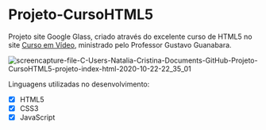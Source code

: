 # Projeto-CursoHTML5
 Projeto site Google Glass, criado através do excelente curso de HTML5 no site [Curso em Vídeo](https://www.cursoemvideo.com/), ministrado pelo Professor Gustavo Guanabara.
 
 ![screencapture-file-C-Users-Natalia-Cristina-Documents-GitHub-Projeto-CursoHTML5-projeto-index-html-2020-10-22-22_35_01](https://user-images.githubusercontent.com/71357905/96946484-df6d0780-14b6-11eb-817a-90a800a4dbb9.png)

Linguagens utilizadas no desenvolvimento:
- [x] HTML5
- [x] CSS3
- [x] JavaScript
